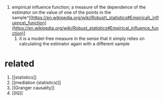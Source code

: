 1. empirical influence function; a measure of the dependence of the estimator on the value of one of the points in the sample^[[https://en.wikipedia.org/wiki/Robust\_statistics#Empirical\_influence\_function](https://en.wikipedia.org/wiki/Robust_statistics#Empirical_influence_function)]
	1. it is a model-free measure in the sense that it simply relies on calculating the estimator again with a different sample

# related
1. [[statistics]]
2. [[mediation (statistics)]]
3. [[Granger causality]]
4. [[IQ]]